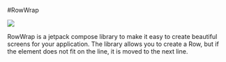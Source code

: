 #RowWrap

[![](https://jitpack.io/v/Dokker24/RowWrap.svg)](https://jitpack.io/#Dokker24/RowWrap)

RowWrap is a jetpack compose library to make it easy to create beautiful screens for your application. The library allows you to create a Row, but if the element does not fit on the line, it is moved to the next line.